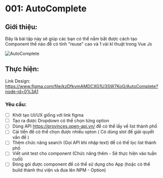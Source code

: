 
# 001: AutoComplete



## Giới thiệu:
Đây là bài tập này sẽ giúp các bạn có thể nắm bắt được cách tạo Component thế nào để  có tính "reuse" cao và 1 vài kĩ thuật trong Vue Js

![AutoComplete](./assets/B%C3%A0i1.png)

## Thực hiện:
Link Design: https://www.figma.com/file/kzDfkvmAMDCXG1U3SW7KoG/AutoComplete?node-id=0%3A1

### Yêu cầu:
- [ ] Khởi tạo UI/UX giống với link figma
- [ ] Tạo ra được Dropdown có thể chọn từng option
- [ ] Dùng API https://provinces.open-api.vn/ để có thể lấy về list thành phố
- [ ] Cải tiến để có thể chọn được nhiều opton ( Có dùng slot để giải quyết vấn đề )
- [ ] Thêm chức năng search (Gọi API khi nhập text) để có thể lọc list thành phố
- [ ] Viết unit test cho component (Chức năng thêm - Sẽ thực hiện vào tuần cuối)
- [ ] Đóng gói được component để có thể sử dụng cho App (hoặc có thể build thành thư viện và đưa lên NPM  -  Option)
